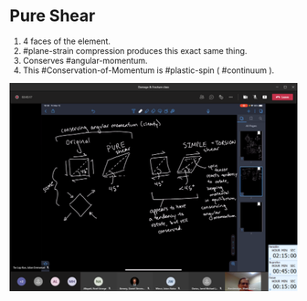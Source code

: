 # Pure Shear

1. 4 faces of the element.
2. #plane-strain compression produces this exact same thing.
3. Conserves #angular-momentum.
4. This #Conservation-of-Momentum is #plastic-spin ( #continuum ).

![](../../../attachments/engr-743-001-damage-and-fracture/simple_versus_pure_shear.png)